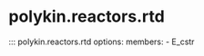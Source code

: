 # polykin.reactors.rtd

::: polykin.reactors.rtd
    options:
        members:
            - E_cstr
